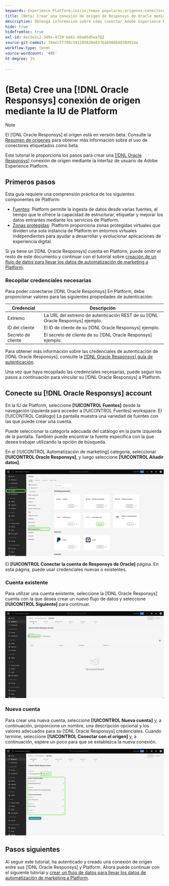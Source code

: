 ```yaml
---
keywords: Experience Platform;inicio;temas populares;orígenes;conectores;oracle;
title: (Beta) Crear una conexión de origen de Responsys de Oracle mediante la IU de Platform
description: Obtenga información sobre cómo conectar Adobe Experience Platform a Oracle Responsys mediante la IU de Platform.
hide: true
hidefromtoc: true
exl-id: 9ec5e1c2-3d9e-4729-be81-89a85d5ea782
source-git-commit: 784ec5f799c591185620e8376a6980b4930d914a
workflow-type: tm+mt
source-wordcount: '485'
ht-degree: 1%

---
```


# (Beta) Cree una [!DNL Oracle Responsys] conexión de origen mediante la IU de Platform

>[!NOTE]
>
>El [!DNL Oracle Responsys] el origen está en versión beta. Consulte la [Resumen de orígenes](../../../../home.md#terms-and-conditions) para obtener más información sobre el uso de conectores etiquetados como beta.

Este tutorial le proporciona los pasos para crear una [[!DNL Oracle Responsys]](../../../../connectors/marketing-automation/oracle-responsys.md) conexión de origen mediante la interfaz de usuario de Adobe Experience Platform.

## Primeros pasos

Esta guía requiere una comprensión práctica de los siguientes componentes de Platform:

* [Fuentes](../../../../home.md): Platform permite la ingesta de datos desde varias fuentes, al tiempo que le ofrece la capacidad de estructurar, etiquetar y mejorar los datos entrantes mediante los servicios de Platform.
* [Zonas protegidas](../../../../../sandboxes/home.md): Platform proporciona zonas protegidas virtuales que dividen una sola instancia de Platform en entornos virtuales independientes para ayudar a desarrollar y evolucionar aplicaciones de experiencia digital.

Si ya tiene un [!DNL Oracle Responsys] cuenta en Platform, puede omitir el resto de este documento y continuar con el tutorial sobre [creación de un flujo de datos para llevar los datos de automatización de marketing a Platform](../../dataflow/marketing-automation.md).

### Recopilar credenciales necesarias

Para poder conectarse [!DNL Oracle Responsys] En Platform, debe proporcionar valores para las siguientes propiedades de autenticación:

| Credencial | Descripción |
| --- | --- |
| Extremo | La URL del extremo de autenticación REST de su [!DNL Oracle Responsys] ejemplo. |
| ID del cliente | El ID de cliente de su [!DNL Oracle Responsys] ejemplo. |
| Secreto de cliente | El secreto de cliente de su [!DNL Oracle Responsys] ejemplo. |

Para obtener más información sobre las credenciales de autenticación de [!DNL Oracle Responsys], consulte la [[!DNL Oracle Responsys] guía de autenticación](https://docs.oracle.com/en/cloud/saas/marketing/responsys-develop/API/GetStarted/authentication.htm).

Una vez que haya recopilado las credenciales necesarias, puede seguir los pasos a continuación para vincular su [!DNL Oracle Responsys] a Platform.

## Conecte su [!DNL Oracle Responsys] account

En la IU de Platform, seleccione **[!UICONTROL Fuentes]** desde la navegación izquierda para acceder a [!UICONTROL Fuentes] workspace. El [!UICONTROL Catálogo] La pantalla muestra una variedad de fuentes con las que puede crear una cuenta.

Puede seleccionar la categoría adecuada del catálogo en la parte izquierda de la pantalla. También puede encontrar la fuente específica con la que desea trabajar utilizando la opción de búsqueda.

En el [!UICONTROL Automatización de marketing] categoría, seleccionar **[!UICONTROL Oracle Responsys]**, y luego seleccione **[!UICONTROL Añadir datos]**.

![El catálogo de fuentes de Adobe Experience Platform con el Oracle de fuente Responsys resaltado.](../../../../images/tutorials/create/oracle-responsys/catalog.png)

El **[!UICONTROL Conectar la cuenta de Responsys de Oracle]** página. En esta página, puede usar credenciales nuevas o existentes.

### Cuenta existente

Para utilizar una cuenta existente, seleccione la [!DNL Oracle Responsys] cuenta con la que desea crear un nuevo flujo de datos y seleccione **[!UICONTROL Siguiente]** para continuar.

![La pantalla de autenticación de cuenta existente para Responsys de Oracle.](../../../../images/tutorials/create/oracle-responsys/existing.png)

### Nueva cuenta

Para crear una nueva cuenta, seleccione **[!UICONTROL Nueva cuenta]** y, a continuación, proporcione un nombre, una descripción opcional y los valores adecuados para su [!DNL Oracle Responsys] credenciales. Cuando termine, seleccione **[!UICONTROL Conectar con el origen]** y, a continuación, espere un poco para que se establezca la nueva conexión.

![La nueva pantalla de autenticación de cuenta para Responsys de Oracle.](../../../../images/tutorials/create/oracle-eloqua/new.png)

## Pasos siguientes

Al seguir este tutorial, ha autenticado y creado una conexión de origen entre sus [!DNL Oracle Responsys] y Platform. Ahora puede continuar con el siguiente tutorial y [crear un flujo de datos para llevar los datos de automatización de marketing a Platform](../../dataflow/marketing-automation.md).
